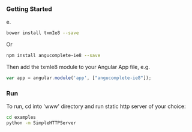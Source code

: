 
### Getting Started
e.

```bash
bower install txmIe8 --save
```

Or

```bash
npm install angucomplete-ie8 --save
```

Then add the txmIe8 module to your Angular App file, e.g.

```js
var app = angular.module('app', ["angucomplete-ie8"]);
```


### Run

To run, cd into 'www' directory and run static http server of your choice:

```bash
cd examples
python -m SimpleHTTPServer
```

